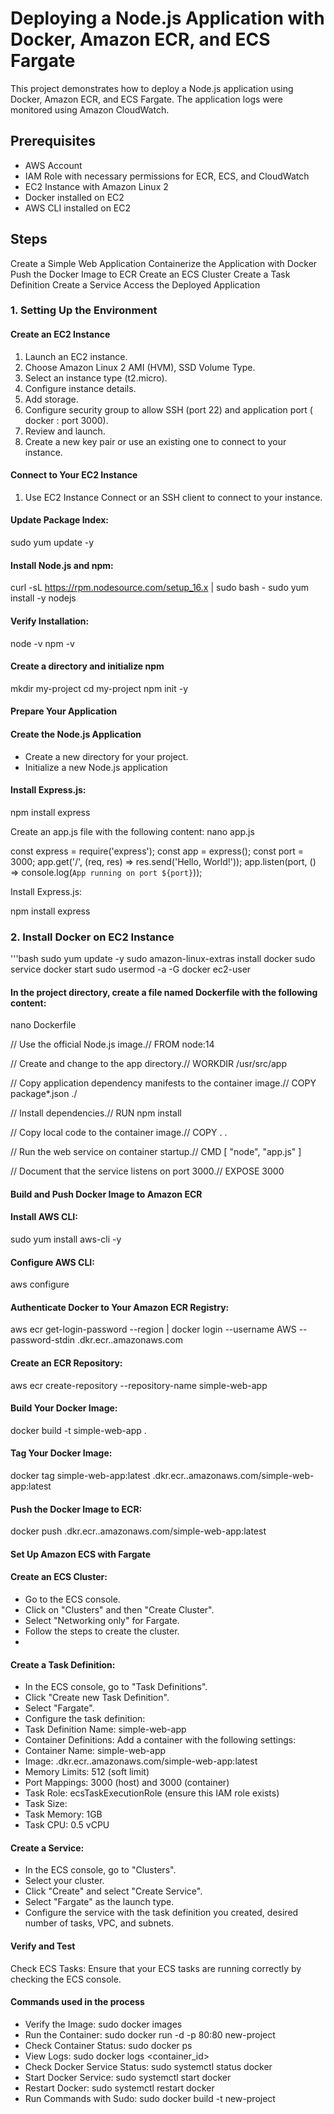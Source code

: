# Deploying a Node.js Application with Docker, Amazon ECR, and ECS Fargate

This project demonstrates how to deploy a Node.js application using Docker, Amazon ECR, and ECS Fargate. The application logs were monitored using Amazon CloudWatch.

## Prerequisites
- AWS Account
- IAM Role with necessary permissions for ECR, ECS, and CloudWatch
- EC2 Instance with Amazon Linux 2
- Docker installed on EC2
- AWS CLI installed on EC2

## Steps

Create a Simple Web Application
Containerize the Application with Docker
Push the Docker Image to ECR
Create an ECS Cluster
Create a Task Definition
Create a Service
Access the Deployed Application

### 1. Setting Up the Environment

#### Create an EC2 Instance
1. Launch an EC2 instance.
2. Choose Amazon Linux 2 AMI (HVM), SSD Volume Type.
3. Select an instance type (t2.micro).
4. Configure instance details.
5. Add storage.
6. Configure security group to allow SSH (port 22) and application port ( docker : port 3000).
7. Review and launch.
9. Create a new key pair or use an existing one to connect to your instance.

#### Connect to Your EC2 Instance
1. Use EC2 Instance Connect or an SSH client to connect to your instance.

#### Update Package Index:
sudo yum update -y

#### Install Node.js and npm:
curl -sL https://rpm.nodesource.com/setup_16.x | sudo bash -
sudo yum install -y nodejs

#### Verify Installation:
node -v
npm -v

#### Create a directory and initialize npm
mkdir my-project
cd my-project
npm init -y

#### Prepare Your Application

#### Create the Node.js Application
- Create a new directory for your project.
- Initialize a new Node.js application


#### Install Express.js:
npm install express

Create an app.js file with the following content:
nano app.js

const express = require('express');
const app = express();
const port = 3000;
app.get('/', (req, res) => res.send('Hello, World!'));
app.listen(port, () => console.log(`App running on port ${port}`));

Install Express.js:

npm install express

### 2. Install Docker on EC2 Instance
'''bash
sudo yum update -y
sudo amazon-linux-extras install docker
sudo service docker start
sudo usermod -a -G docker ec2-user


#### In the project directory, create a file named Dockerfile with the following content:
nano Dockerfile

// Use the official Node.js image.// 
FROM node:14

//  Create and change to the app directory.// 
WORKDIR /usr/src/app

//  Copy application dependency manifests to the container image.// 
COPY package*.json ./

//  Install dependencies.// 
RUN npm install

// Copy local code to the container image.// 
COPY . .

// Run the web service on container startup.// 
CMD [ "node", "app.js" ]

//  Document that the service listens on port 3000.// 
EXPOSE 3000

#### Build and Push Docker Image to Amazon ECR

#### Install AWS CLI:
sudo yum install aws-cli -y
#### Configure AWS CLI:
aws configure

#### Authenticate Docker to Your Amazon ECR Registry:
aws ecr get-login-password --region <your-region> | docker login --username AWS --password-stdin <your-aws-account-id>.dkr.ecr.<your-region>.amazonaws.com

#### Create an ECR Repository:
aws ecr create-repository --repository-name simple-web-app

#### Build Your Docker Image:
docker build -t simple-web-app .

#### Tag Your Docker Image:
docker tag simple-web-app:latest <your-aws-account-id>.dkr.ecr.<your-region>.amazonaws.com/simple-web-app:latest

#### Push the Docker Image to ECR:
docker push <your-aws-account-id>.dkr.ecr.<your-region>.amazonaws.com/simple-web-app:latest

#### Set Up Amazon ECS with Fargate

#### Create an ECS Cluster:

- Go to the ECS console.
- Click on "Clusters" and then "Create Cluster".
- Select "Networking only" for Fargate.
- Follow the steps to create the cluster.
-
#### Create a Task Definition:

- In the ECS console, go to "Task Definitions".
- Click "Create new Task Definition".
- Select "Fargate".
- Configure the task definition:
- Task Definition Name: simple-web-app
- Container Definitions: Add a container with the following settings:
- Container Name: simple-web-app
- Image: <your-aws-account-id>.dkr.ecr.<your-region>.amazonaws.com/simple-web-app:latest
- Memory Limits: 512 (soft limit)
- Port Mappings: 3000 (host) and 3000 (container)
- Task Role: ecsTaskExecutionRole (ensure this IAM role exists)
- Task Size:
- Task Memory: 1GB
- Task CPU: 0.5 vCPU

#### Create a Service:

- In the ECS console, go to "Clusters".
- Select your cluster.
- Click "Create" and select "Create Service".
- Select "Fargate" as the launch type.
- Configure the service with the task definition you created, desired number of tasks, VPC, and subnets.

#### Verify and Test
Check ECS Tasks: Ensure that your ECS tasks are running correctly by checking the ECS console.

#### Commands used in the process

- Verify the Image: sudo docker images
- Run the Container: sudo docker run -d -p 80:80 new-project
- Check Container Status: sudo docker ps
- View Logs: sudo docker logs <container_id>
- Check Docker Service Status: sudo systemctl status docker
- Start Docker Service: sudo systemctl start docker
- Restart Docker: sudo systemctl restart docker
- Run Commands with Sudo: sudo docker build -t new-project
